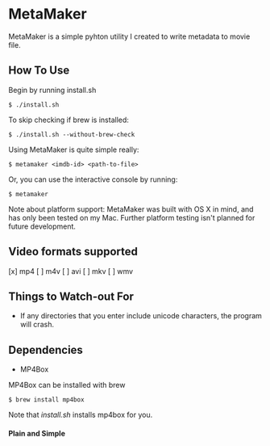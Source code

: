 # MetaMaker
MetaMaker is a simple pyhton utility I created to write metadata to movie file.

## How To Use
Begin by running install.sh

	$ ./install.sh

To skip checking if brew is installed:

	$ ./install.sh --without-brew-check

Using MetaMaker is quite simple really:

	$ metamaker <imdb-id> <path-to-file>

Or, you can use the interactive console by running:

	$ metamaker

Note about platform support: MetaMaker was built with OS X in mind, and has only been tested on my Mac. Further platform testing isn't planned for future development.

## Video formats supported
 [x] mp4
 [ ] m4v
 [ ] avi
 [ ] mkv
 [ ] wmv

## Things to Watch-out For
* If any directories that you enter include unicode characters, the program will crash.

## Dependencies
* MP4Box

MP4Box can be installed with brew

	$ brew install mp4box

Note that *install.sh* installs mp4box for you.

#### Plain and Simple
